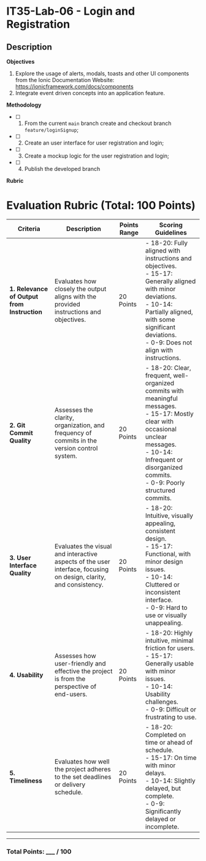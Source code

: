 # IT35-Lab-06 - Login and Registration
## Description

**Objectives**

1.  Explore the usage of alerts, modals, toasts and other UI components from the  Ionic Documentation Website: https://ionicframework.com/docs/components
2.  Integrate event driven concepts into an application feature.

**Methodology**

 - [ ] 1. From the current `main` branch create and checkout branch `feature/loginSignup`;

 - [ ] 2. Create an user interface for user registration and login;

 - [ ] 3. Create a mockup logic for the user registration and login;

 - [ ] 4. Publish the developed branch


 **Rubric**
 
 # Evaluation Rubric (Total: 100 Points)

| **Criteria**                       | **Description**                                                                 | **Points Range** | **Scoring Guidelines**                                                                                                   |
|------------------------------------|---------------------------------------------------------------------------------|------------------|--------------------------------------------------------------------------------------------------------------------------|
| **1. Relevance of Output from Instruction** | Evaluates how closely the output aligns with the provided instructions and objectives. | 20 Points        | - 18-20: Fully aligned with instructions and objectives. <br> - 15-17: Generally aligned with minor deviations. <br> - 10-14: Partially aligned, with some significant deviations. <br> - 0-9: Does not align with instructions. |
| **2. Git Commit Quality**          | Assesses the clarity, organization, and frequency of commits in the version control system. | 20 Points        | - 18-20: Clear, frequent, well-organized commits with meaningful messages. <br> - 15-17: Mostly clear with occasional unclear messages. <br> - 10-14: Infrequent or disorganized commits. <br> - 0-9: Poorly structured commits. |
| **3. User Interface Quality**      | Evaluates the visual and interactive aspects of the user interface, focusing on design, clarity, and consistency. | 20 Points        | - 18-20: Intuitive, visually appealing, consistent design. <br> - 15-17: Functional, with minor design issues. <br> - 10-14: Cluttered or inconsistent interface. <br> - 0-9: Hard to use or visually unappealing. |
| **4. Usability**                   | Assesses how user-friendly and effective the project is from the perspective of end-users. | 20 Points        | - 18-20: Highly intuitive, minimal friction for users. <br> - 15-17: Generally usable with minor issues. <br> - 10-14: Usability challenges. <br> - 0-9: Difficult or frustrating to use. |
| **5. Timeliness**                  | Evaluates how well the project adheres to the set deadlines or delivery schedule. | 20 Points        | - 18-20: Completed on time or ahead of schedule. <br> - 15-17: On time with minor delays. <br> - 10-14: Slightly delayed, but complete. <br> - 0-9: Significantly delayed or incomplete. |

---

### Total Points: ___ / 100

